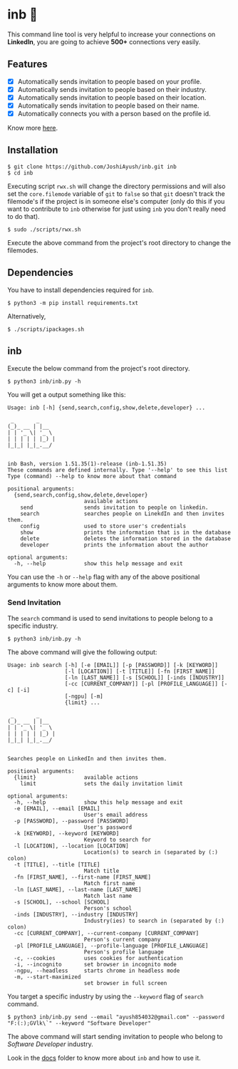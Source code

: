 # inb 🤖

This command line tool is very helpful to increase your connections on **LinkedIn**, you are going to achieve **500+** connections
very easily.

## Features

- [x] Automatically sends invitation to people based on your profile.
- [x] Automatically sends invitation to people based on their industry.
- [x] Automatically sends invitation to people based on their location.
- [x] Automatically sends invitation to people based on their name.
- [x] Automatically connects you with a person based on the profile id.

Know more [here][_project].

## Installation

```shell
$ git clone https://github.com/JoshiAyush/inb.git inb
$ cd inb
```

Executing script `rwx.sh` will change the directory permissions and will also set the `core.filemode` variable of `git` to `false`
so that `git` doesn't track the filemode's if the project is in someone else's computer (only do this if you want to contribute to
`inb` otherwise for just using `inb` you don't really need to do that).

```shell
$ sudo ./scripts/rwx.sh
```

Execute the above command from the project's root directory to change the filemodes.

## Dependencies

You have to install dependencies required for `inb`.

```shell
$ python3 -m pip install requirements.txt
```

Alternatively,

```shell
$ ./scripts/ipackages.sh
```

## inb

Execute the below command from the project's root directory.

```shell
$ python3 inb/inb.py -h
```

You will get a output something like this:

```
Usage: inb [-h] {send,search,config,show,delete,developer} ...

 _       _
(_)_ __ | |__
| | '_ \| '_ \
| | | | | |_) |
|_|_| |_|_.__/


inb Bash, version 1.51.35(1)-release (inb-1.51.35)
These commands are defined internally. Type '--help' to see this list
Type (command) --help to know more about that command

positional arguments:
  {send,search,config,show,delete,developer}
                        available actions
    send                sends invitation to people on linkedin.
    search              searches people on LinekdIn and then invites them.
    config              used to store user's credentials
    show                prints the information that is in the database
    delete              deletes the information stored in the database
    developer           prints the information about the author

optional arguments:
  -h, --help            show this help message and exit
```

You can use the `-h` or `--help` flag with any of the above positional arguments to know more about them.

### Send Invitation

The `search` command is used to send invitations to people belong to a specific industry.

```shell
$ python3 inb/inb.py -h
```

The above command will give the following output:

```
Usage: inb search [-h] [-e [EMAIL]] [-p [PASSWORD]] [-k [KEYWORD]]
                  [-l [LOCATION]] [-t [TITLE]] [-fn [FIRST_NAME]]
                  [-ln [LAST_NAME]] [-s [SCHOOL]] [-inds [INDUSTRY]]
                  [-cc [CURRENT_COMPANY]] [-pl [PROFILE_LANGUAGE]] [-c] [-i]
                  [-ngpu] [-m]
                  {limit} ...

 _       _
(_)_ __ | |__
| | '_ \| '_ \
| | | | | |_) |
|_|_| |_|_.__/


Searches people on LinkedIn and then invites them.

positional arguments:
  {limit}               available actions
    limit               sets the daily invitation limit

optional arguments:
  -h, --help            show this help message and exit
  -e [EMAIL], --email [EMAIL]
                        User's email address
  -p [PASSWORD], --password [PASSWORD]
                        User's password
  -k [KEYWORD], --keyword [KEYWORD]
                        Keyword to search for
  -l [LOCATION], --location [LOCATION]
                        Location(s) to search in (separated by (:) colon)
  -t [TITLE], --title [TITLE]
                        Match title
  -fn [FIRST_NAME], --first-name [FIRST_NAME]
                        Match first name
  -ln [LAST_NAME], --last-name [LAST_NAME]
                        Match last name
  -s [SCHOOL], --school [SCHOOL]
                        Person's school
  -inds [INDUSTRY], --industry [INDUSTRY]
                        Industry(ies) to search in (separated by (:) colon)
  -cc [CURRENT_COMPANY], --current-company [CURRENT_COMPANY]
                        Person's current company
  -pl [PROFILE_LANGUAGE], --profile-language [PROFILE_LANGUAGE]
                        Person's profile language
  -c, --cookies         uses cookies for authentication
  -i, --incognito       set browser in incognito mode
  -ngpu, --headless     starts chrome in headless mode
  -m, --start-maximized
                        set browser in full screen
```

You target a specific industry by using the `--keyword` flag of `search` command.

```shell
$ python3 inb/inb.py send --email "ayush854032@gmail.com" --password "F:(:);GVlk\`" --keyword "Software Developer"
```

The above command will start sending invitation to people who belong to _Software Developer_ industry.

Look in the [docs][_docs] folder to know more about `inb` and how to use it.

<!-- Definitions -->

[_docs]: https://github.com/JoshiAyush/inb/tree/master/docs
[_project]: https://github.com/joshiayush/inb/tree/master/docs/project/README.md
